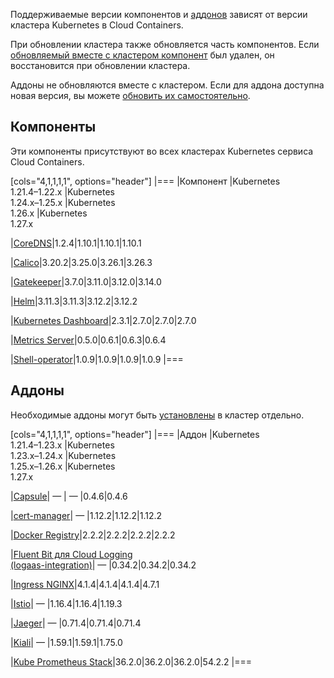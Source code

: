 Поддерживаемые версии компонентов и [аддонов](../../addons-and-settings/addons) зависят от версии кластера Kubernetes в Cloud Containers.

При обновлении кластера также обновляется часть компонентов. Если [обновляемый вместе с кластером компонент](../../update) был удален, он восстановится при обновлении кластера.

Аддоны не обновляются вместе с кластером. Если для аддона доступна новая версия, вы можете [обновить их самостоятельно](../../../operations/addons/manage-addons#obnovlenie_versii_addona).

## Компоненты

Эти компоненты присутствуют во всех кластерах Kubernetes сервиса Cloud Containers.

[cols="4,1,1,1,1", options="header"]
|===
|Компонент
|Kubernetes<br>1.21.4–1.22.x
|Kubernetes<br>1.24.x–1.25.x
|Kubernetes<br>1.26.x
|Kubernetes<br>1.27.x

|[CoreDNS](https://github.com/coredns/coredns)|1.2.4|1.10.1|1.10.1|1.10.1

|[Calico](https://github.com/projectcalico/calico)|3.20.2|3.25.0|3.26.1|3.26.3

|[Gatekeeper](https://github.com/open-policy-agent/gatekeeper)|3.7.0|3.11.0|3.12.0|3.14.0

|[Helm](https://github.com/helm/helm)|3.11.3|3.11.3|3.12.2|3.12.2

|[Kubernetes Dashboard](https://github.com/kubernetes/dashboard)|2.3.1|2.7.0|2.7.0|2.7.0

|[Metrics Server](https://github.com/kubernetes-sigs/metrics-server)|0.5.0|0.6.1|0.6.3|0.6.4

|[Shell-operator](https://github.com/flant/shell-operator)|1.0.9|1.0.9|1.0.9|1.0.9
|===

## Аддоны

Необходимые аддоны могут быть [установлены](../../../operations/addons/manage-addons#ustanovka_addona) в кластер отдельно.

[cols="4,1,1,1,1", options="header"]
|===
|Аддон
|Kubernetes<br>1.21.4–1.23.x
|Kubernetes<br>1.23.x–1.24.x
|Kubernetes<br>1.25.x–1.26.x
|Kubernetes<br>1.27.x

|[Capsule](https://github.com/projectcapsule/capsule)| — | — |0.4.6|0.4.6

|[cert-manager](https://github.com/cert-manager/cert-manager)| — |1.12.2|1.12.2|1.12.2

|[Docker Registry](https://github.com/twuni/docker-registry.helm)|2.2.2|2.2.2|2.2.2|2.2.2

|[Fluent Bit для Cloud Logging<br>(logaas-integration)](../../../operations/addons/advanced-installation/install-advanced-logaas-integration)| — |0.34.2|0.34.2|0.34.2

|[Ingress NGINX](https://github.com/kubernetes/ingress-nginx)|4.1.4|4.1.4|4.1.4|4.7.1

|[Istio](https://github.com/istio/istio)| — |1.16.4|1.16.4|1.19.3

|[Jaeger](https://github.com/jaegertracing/jaeger)| — |0.71.4|0.71.4|0.71.4

|[Kiali](https://github.com/kiali/kiali)| — |1.59.1|1.59.1|1.75.0

|[Kube Prometheus Stack](https://github.com/prometheus-operator/kube-prometheus)|36.2.0|36.2.0|36.2.0|54.2.2
|===

